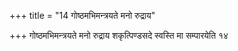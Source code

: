 +++
title = "14 गोष्ठमभिमन्त्रयते मनो रुद्राय"

+++
गोष्ठमभिमन्त्रयते मनो रुद्राय शकृत्पिण्डसदे स्वस्ति मा सम्पारयेति १४